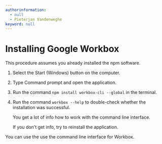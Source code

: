 ```yaml
---
authorinformation:
  - null
  - Pieterjan Vandenweghe
keyword: null
---
```


# Installing Google Workbox

This procedure assumes you already installed the npm software.

1. Select the Start \(Windows\) button on the computer.
2. Type Command prompt and open the application.
3. Run the command `npm install workbox-cli --global` in the terminal.
4. Run the command `workbox --help` to double-check whether the installation was successful.

   You get a lot of info how to work with the command line interface.

   If you don't get info, try to reinstall the application.

You can use the use the command line interface for Workbox.

